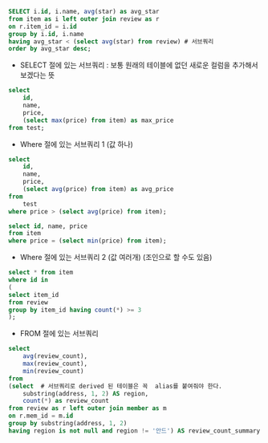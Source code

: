 ```sql
SELECT i.id, i.name, avg(star) as avg_star
from item as i left outer join review as r
on r.item_id = i.id
group by i.id, i.name
having avg_star < (select avg(star) from review) # 서브쿼리
order by avg_star desc;
```

* SELECT 절에 있는 서브쿼리 : 보통 원래의 테이블에 없던 새로운 컬럼을 추가해서 보겠다는 뜻
```sql
select
	id,
	name,
	price,
	(select max(price) from item) as max_price
from test;
```

* Where 절에 있는 서브쿼리 1 (값 하나)
```sql
select
	id,
	name,
	price,
	(select avg(price) from item) as avg_price
from
	test
where price > (select avg(price) from item);

select id, name, price
from item
where price = (select min(price) from item);
```
* Where 절에 있는 서브쿼리 2 (값 여러개) (조인으로 할 수도 있음)
```sql
select * from item
where id in
(
select item_id
from review
group by item_id having count(*) >= 3
);
```

* FROM 절에 있는 서브쿼리
```sql
select 
	avg(review_count),
	max(review_count),
	min(review_count)
from
(select  # 서브쿼리로 derived 된 테이블은 꼭  alias를 붙여줘야 한다.
	substring(address, 1, 2) AS region,
	count(*) as review_count
from review as r left outer join member as m
on r.mem_id = m.id
group by substring(address, 1, 2)
having region is not null and region != '안드') AS review_count_summary;
```



